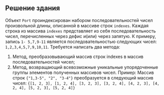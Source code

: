 ## Решение здания
Объект `Port` проиндексирован набором последовательностей чисел
произвольной длины, описанной в массиве строк `indexes`.
Каждая строка из массива `indexes` представляет из себя последовательность
чисел, перечисленных через дефис и(или) через запятую. К примеру, запись `1-
5,7,9-11` является последовательностью следующих чисел: `1,2,3,4,5,7,9,10,11`. 
Требуется написать два метода:
1. Метод, преобразовывающий массив строк indexes в массив
   последовательностей чисел;
2. Метод, возвращающий всевозможные уникальные упорядоченные группы
   элементов полученных массивов чисел.
   Пример:
   Массив строк `{"1,3-5", "2", "3-4"}` преобразуется в следующий массив чисел:
   `{[1, 2, 3], [1, 2, 4], [3, 2, 3], [3, 2, 4], [4, 2, 3], [4, 2, 4], [5, 2, 3], [5, 2, 4]}`